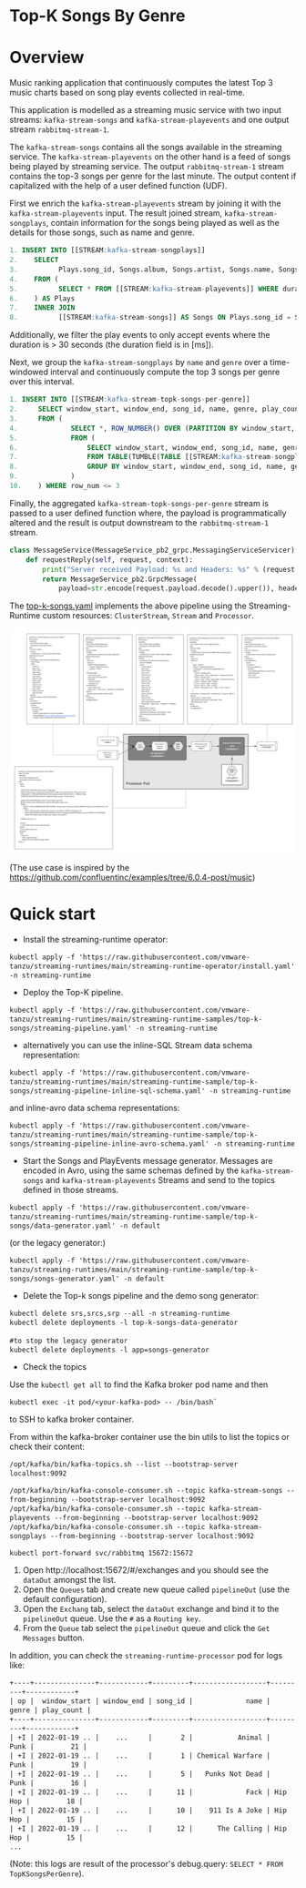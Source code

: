 # Top-K Songs By Genre

# Overview

Music ranking application that continuously computes the latest Top 3 music charts based on song play events collected in real-time. 
 
This application is modelled as a streaming music service with two input streams: `kafka-stream-songs` and `kafka-stream-playevents` and one output stream `rabbitmq-stream-1`.

The `kafka-stream-songs` contains all the songs available in the streaming service.
The `kafka-stream-playevents` on the other hand is a feed of songs being played by streaming service. 
The output `rabbitmq-stream-1` stream contains the top-3 songs per genre for the last minute. 
The output content if capitalized with the help of a user defined function (UDF).

First we enrich the `kafka-stream-playevents` stream by joining it with the `kafka-stream-playevents` input. 
The result joined stream, `kafka-stream-songplays`, contain information for the songs being played as well as the details for those songs, such as name and genre.

```sql
1. INSERT INTO [[STREAM:kafka-stream-songplays]] 
2.    SELECT 
3.          Plays.song_id, Songs.album, Songs.artist, Songs.name, Songs.genre, Plays.duration, Plays.event_time   
4.    FROM (
5.          SELECT * FROM [[STREAM:kafka-stream-playevents]] WHERE duration >= 30000
6.    ) AS Plays 
7.    INNER JOIN 
8.          [[STREAM:kafka-stream-songs]] AS Songs ON Plays.song_id = Songs.song_id
```

Additionally, we filter the play events to only accept events where the duration is > 30 seconds (the duration field is in [ms]).


Next, we group the `kafka-stream-songplays` by `name` and `genre` over a time-windowed interval and continuously compute the top 3
songs per genre over this interval.

```sql
1. INSERT INTO [[STREAM:kafka-stream-topk-songs-per-genre]] 
2.     SELECT window_start, window_end, song_id, name, genre, play_count 
3.     FROM ( 
4.             SELECT *, ROW_NUMBER() OVER (PARTITION BY window_start, window_end, genre ORDER BY play_count DESC) AS row_num 
5.             FROM ( 
6.                 SELECT window_start, window_end, song_id, name, genre, COUNT(*) AS play_count 
7.                 FROM TABLE(TUMBLE(TABLE [[STREAM:kafka-stream-songplays]], DESCRIPTOR(event_time), INTERVAL '60' SECONDS)) 
8.                 GROUP BY window_start, window_end, song_id, name, genre 
9.             ) 
10.    ) WHERE row_num <= 3
```

Finally, the aggregated `kafka-stream-topk-songs-per-genre` stream is passed to a user defined function where, the payload is programmatically altered and the result is output downstream to the `rabbitmq-stream-1` stream.

```python
class MessageService(MessageService_pb2_grpc.MessagingServiceServicer):
    def requestReply(self, request, context):
        print("Server received Payload: %s and Headers: %s" % (request.payload.decode(), request.headers))
        return MessageService_pb2.GrpcMessage(
            payload=str.encode(request.payload.decode().upper()), headers=request.headers)
```

The [top-k-songs.yaml](streaming-pipeline.yaml) implements the above pipeline using the Streaming-Runtime custom resources: `ClusterStream`, `Stream` and `Processor`.


![pipeline](top-k-songs.jpg)

(The use case is inspired by the https://github.com/confluentinc/examples/tree/6.0.4-post/music)


# Quick start


* Install the streaming-runtime operator:
```shell
kubectl apply -f 'https://raw.githubusercontent.com/vmware-tanzu/streaming-runtimes/main/streaming-runtime-operator/install.yaml' -n streaming-runtime
```

* Deploy the Top-K pipeline.
```shell
kubectl apply -f 'https://raw.githubusercontent.com/vmware-tanzu/streaming-runtimes/main/streaming-runtime-samples/top-k-songs/streaming-pipeline.yaml' -n streaming-runtime
```
  * alternatively you can use the inline-SQL Stream data schema representation:
  ```shell
  kubectl apply -f 'https://raw.githubusercontent.com/vmware-tanzu/streaming-runtimes/main/streaming-runtime-sample/top-k-songs/streaming-pipeline-inline-sql-schema.yaml' -n streaming-runtime
  ```
  and inline-avro data schema representations:
  ```shell
  kubectl apply -f 'https://raw.githubusercontent.com/vmware-tanzu/streaming-runtimes/main/streaming-runtime-sample/top-k-songs/streaming-pipeline-inline-avro-schema.yaml' -n streaming-runtime
  ```


* Start the Songs and PlayEvents message generator. Messages are encoded in Avro, using the same schemas defined
  by the `kafka-stream-songs` and `kafka-stream-playevents` Streams and send to the topics defined in those streams.
```shell
kubectl apply -f 'https://raw.githubusercontent.com/vmware-tanzu/streaming-runtimes/main/streaming-runtime-sample/top-k-songs/data-generator.yaml' -n default
```

(or the legacy generator:)
```shell
kubectl apply -f 'https://raw.githubusercontent.com/vmware-tanzu/streaming-runtimes/main/streaming-runtime-sample/top-k-songs/songs-generator.yaml' -n default
```

* Delete the Top-k songs pipeline and the demo song generator:
```shell
kubectl delete srs,srcs,srp --all -n streaming-runtime 
kubectl delete deployments -l top-k-songs-data-generator

#to stop the legacy generator
kubectl delete deployments -l app=songs-generator
```

* Check the topics

Use the `kubectl get all` to find the Kafka broker pod name and then
```shell
kubectl exec -it pod/<your-kafka-pod> -- /bin/bash`
```
to SSH to kafka broker container.

From within the kafka-broker container use the bin utils to list the topics or check their content:

```shell
/opt/kafka/bin/kafka-topics.sh --list --bootstrap-server localhost:9092
```
```shell
/opt/kafka/bin/kafka-console-consumer.sh --topic kafka-stream-songs --from-beginning --bootstrap-server localhost:9092
/opt/kafka/bin/kafka-console-consumer.sh --topic kafka-stream-playevents --from-beginning --bootstrap-server localhost:9092
/opt/kafka/bin/kafka-console-consumer.sh --topic kafka-stream-songplays --from-beginning --bootstrap-server localhost:9092
```

```shell
kubectl port-forward svc/rabbitmq 15672:15672
```

1. Open http://localhost:15672/#/exchanges and you should see the `dataOut` amongst the list.
2. Open the `Queues` tab and create new queue called `pipelineOut` (use the default configuration).
3. Open the `Exchang` tab, select the `dataOut` exchange and bind it to the `pipelineOut` queue.
   Use the `#` as a `Routing key`.
4. From the `Queue` tab select the `pipelineOut` queue and click the `Get Messages` button.

In addition, you can check the `streaming-runtime-processor` pod for logs like:
```shell
+----+---------------+------------+---------+------------------+---------+------------+
| op |  window_start | window_end | song_id |             name |   genre | play_count |
+----+---------------+------------+---------+------------------+---------+------------+
| +I | 2022-01-19 .. |    ...     |       2 |           Animal |    Punk |         21 |
| +I | 2022-01-19 .. |    ...     |       1 | Chemical Warfare |    Punk |         19 |
| +I | 2022-01-19 .. |    ...     |       5 |   Punks Not Dead |    Punk |         16 |
| +I | 2022-01-19 .. |    ...     |      11 |             Fack | Hip Hop |         18 |
| +I | 2022-01-19 .. |    ...     |      10 |    911 Is A Joke | Hip Hop |         15 |
| +I | 2022-01-19 .. |    ...     |      12 |      The Calling | Hip Hop |         15 |
...
```
(Note: this logs are result of the processor's debug.query: `SELECT * FROM TopKSongsPerGenre`).
